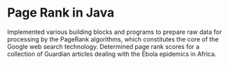 # Page Rank in Java

Implemented various building blocks and programs to prepare raw data for processing by the PageRank algorithms, which constitutes the core of the Google web search technology. 
Determined page rank scores for a collection of Guardian articles dealing with the Ebola epidemics in Africa.
